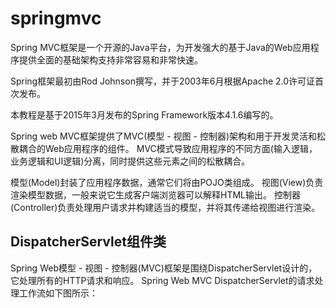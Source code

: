# springmvc
Spring MVC框架是一个开源的Java平台，为开发强大的基于Java的Web应用程序提供全面的基础架构支持非常容易和非常快速。

Spring框架最初由Rod Johnson撰写，并于2003年6月根据Apache 2.0许可证首次发布。

本教程是基于2015年3月发布的Spring Framework版本4.1.6编写的。

Spring web MVC框架提供了MVC(模型 - 视图 - 控制器)架构和用于开发灵活和松散耦合的Web应用程序的组件。 MVC模式导致应用程序的不同方面(输入逻辑，业务逻辑和UI逻辑)分离，同时提供这些元素之间的松散耦合。

模型(Model)封装了应用程序数据，通常它们将由POJO类组成。
视图(View)负责渲染模型数据，一般来说它生成客户端浏览器可以解释HTML输出。
控制器(Controller)负责处理用户请求并构建适当的模型，并将其传递给视图进行渲染。
## DispatcherServlet组件类
Spring Web模型 - 视图 - 控制器(MVC)框架是围绕DispatcherServlet设计的，它处理所有的HTTP请求和响应。 Spring Web MVC DispatcherServlet的请求处理工作流如下图所示：
